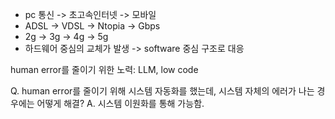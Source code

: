 

- pc 통신 -> 초고속인터넷 -> 모바일
- ADSL -> VDSL -> Ntopia -> Gbps
- 2g -> 3g -> 4g -> 5g
- 하드웨어 중심의 교체가 발생 -> software 중심 구조로 대응

human error를 줄이기 위한 노력: LLM, low code

Q. human error를 줄이기 위해 시스템 자동화를 했는데, 시스템 자체의 에러가 나는 경우에는 어떻게 해결?
A. 시스템 이원화를 통해 가능함.
